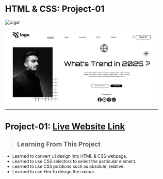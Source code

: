 # HTML & CSS: Project-01

![Jigar](https://img.shields.io/badge/By-Jigarkumar--Soni-green)  

![Project-Image](./screenshot/project-image.PNG)

***

# Project-01: [Live Website Link](https://live-project-01.netlify.app/)

>## Learning From This Project

 - Learned to convert UI design into HTML & CSS webpage.
 - Learned to use CSS selectors to select the particular element.
 - Learned to use CSS positions such as absolute, relative.
 - Learned to use Flex to design the navbar.



